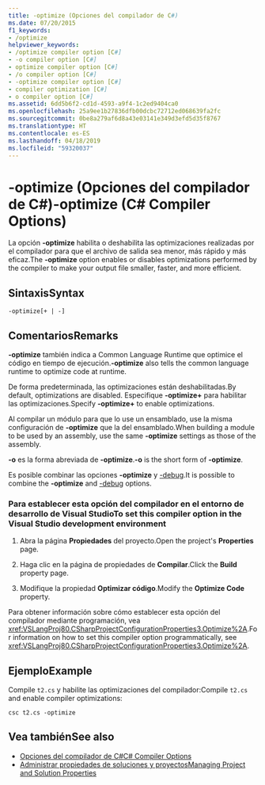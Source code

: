 ```yaml
---
title: -optimize (Opciones del compilador de C#)
ms.date: 07/20/2015
f1_keywords:
- /optimize
helpviewer_keywords:
- /optimize compiler option [C#]
- -o compiler option [C#]
- optimize compiler option [C#]
- /o compiler option [C#]
- -optimize compiler option [C#]
- compiler optimization [C#]
- o compiler option [C#]
ms.assetid: 6dd5b6f2-cd1d-4593-a9f4-1c2ed9404ca0
ms.openlocfilehash: 25a9ee1b27836dfb00dcbc72712ed068639fa2fc
ms.sourcegitcommit: 0be8a279af6d8a43e03141e349d3efd5d35f8767
ms.translationtype: HT
ms.contentlocale: es-ES
ms.lasthandoff: 04/18/2019
ms.locfileid: "59320037"
---
```

# <a name="-optimize-c-compiler-options"></a><span data-ttu-id="80dd0-102">-optimize (Opciones del compilador de C#)</span><span class="sxs-lookup"><span data-stu-id="80dd0-102">-optimize (C# Compiler Options)</span></span>
<span data-ttu-id="80dd0-103">La opción **-optimize** habilita o deshabilita las optimizaciones realizadas por el compilador para que el archivo de salida sea menor, más rápido y más eficaz.</span><span class="sxs-lookup"><span data-stu-id="80dd0-103">The **-optimize** option enables or disables optimizations performed by the compiler to make your output file smaller, faster, and more efficient.</span></span>  
  
## <a name="syntax"></a><span data-ttu-id="80dd0-104">Sintaxis</span><span class="sxs-lookup"><span data-stu-id="80dd0-104">Syntax</span></span>  
  
```console  
-optimize[+ | -]  
```  
  
## <a name="remarks"></a><span data-ttu-id="80dd0-105">Comentarios</span><span class="sxs-lookup"><span data-stu-id="80dd0-105">Remarks</span></span>  
 <span data-ttu-id="80dd0-106">**-optimize** también indica a Common Language Runtime que optimice el código en tiempo de ejecución.</span><span class="sxs-lookup"><span data-stu-id="80dd0-106">**-optimize** also tells the common language runtime to optimize code at runtime.</span></span>  
  
 <span data-ttu-id="80dd0-107">De forma predeterminada, las optimizaciones están deshabilitadas.</span><span class="sxs-lookup"><span data-stu-id="80dd0-107">By default, optimizations are disabled.</span></span> <span data-ttu-id="80dd0-108">Especifique **-optimize+** para habilitar las optimizaciones.</span><span class="sxs-lookup"><span data-stu-id="80dd0-108">Specify **-optimize+** to enable optimizations.</span></span>  
  
 <span data-ttu-id="80dd0-109">Al compilar un módulo para que lo use un ensamblado, use la misma configuración de **-optimize** que la del ensamblado.</span><span class="sxs-lookup"><span data-stu-id="80dd0-109">When building a module to be used by an assembly, use the same **-optimize** settings as those of the assembly.</span></span>  
  
 <span data-ttu-id="80dd0-110">**-o** es la forma abreviada de **-optimize**.</span><span class="sxs-lookup"><span data-stu-id="80dd0-110">**-o** is the short form of **-optimize**.</span></span>  
  
 <span data-ttu-id="80dd0-111">Es posible combinar las opciones **-optimize** y [-debug](../../../csharp/language-reference/compiler-options/debug-compiler-option.md).</span><span class="sxs-lookup"><span data-stu-id="80dd0-111">It is possible to combine the **-optimize** and [-debug](../../../csharp/language-reference/compiler-options/debug-compiler-option.md) options.</span></span>  
  
### <a name="to-set-this-compiler-option-in-the-visual-studio-development-environment"></a><span data-ttu-id="80dd0-112">Para establecer esta opción del compilador en el entorno de desarrollo de Visual Studio</span><span class="sxs-lookup"><span data-stu-id="80dd0-112">To set this compiler option in the Visual Studio development environment</span></span>  
  
1. <span data-ttu-id="80dd0-113">Abra la página **Propiedades** del proyecto.</span><span class="sxs-lookup"><span data-stu-id="80dd0-113">Open the project's **Properties** page.</span></span>  
  
2. <span data-ttu-id="80dd0-114">Haga clic en la página de propiedades de **Compilar**.</span><span class="sxs-lookup"><span data-stu-id="80dd0-114">Click the **Build** property page.</span></span>  
  
3. <span data-ttu-id="80dd0-115">Modifique la propiedad **Optimizar código**.</span><span class="sxs-lookup"><span data-stu-id="80dd0-115">Modify the **Optimize Code** property.</span></span>  
  
 <span data-ttu-id="80dd0-116">Para obtener información sobre cómo establecer esta opción del compilador mediante programación, vea <xref:VSLangProj80.CSharpProjectConfigurationProperties3.Optimize%2A>.</span><span class="sxs-lookup"><span data-stu-id="80dd0-116">For information on how to set this compiler option programmatically, see <xref:VSLangProj80.CSharpProjectConfigurationProperties3.Optimize%2A>.</span></span>  
  
## <a name="example"></a><span data-ttu-id="80dd0-117">Ejemplo</span><span class="sxs-lookup"><span data-stu-id="80dd0-117">Example</span></span>  
 <span data-ttu-id="80dd0-118">Compile `t2.cs` y habilite las optimizaciones del compilador:</span><span class="sxs-lookup"><span data-stu-id="80dd0-118">Compile `t2.cs` and enable compiler optimizations:</span></span>  
  
```console  
csc t2.cs -optimize  
```  
  
## <a name="see-also"></a><span data-ttu-id="80dd0-119">Vea también</span><span class="sxs-lookup"><span data-stu-id="80dd0-119">See also</span></span>

- [<span data-ttu-id="80dd0-120">Opciones del compilador de C#</span><span class="sxs-lookup"><span data-stu-id="80dd0-120">C# Compiler Options</span></span>](../../../csharp/language-reference/compiler-options/index.md)
- [<span data-ttu-id="80dd0-121">Administrar propiedades de soluciones y proyectos</span><span class="sxs-lookup"><span data-stu-id="80dd0-121">Managing Project and Solution Properties</span></span>](/visualstudio/ide/managing-project-and-solution-properties)

